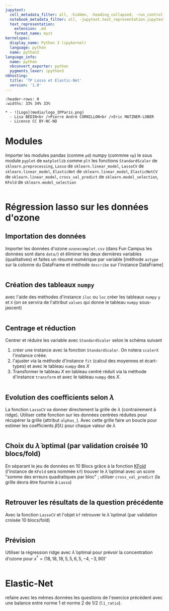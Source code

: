 ```yaml
---
jupytext:
  cell_metadata_filter: all, -hidden, -heading_collapsed, -run_control, -trusted
  notebook_metadata_filter: all, -jupytext.text_representation.jupytext_version, -jupytext.text_representation.format_version, -language_info.version, -language_info.codemirror_mode.version, -language_info.codemirror_mode, -language_info.file_extension, -language_info.mimetype, -toc
  text_representation:
    extension: .md
    format_name: myst
kernelspec:
  display_name: Python 3 (ipykernel)
  language: python
  name: python3
language_info:
  name: python
  nbconvert_exporter: python
  pygments_lexer: ipython3
nbhosting:
  title: 'TP Lasso et Elastic-Net'
  version: '1.0'
---
```


```{list-table} 
:header-rows: 0
:widths: 33% 34% 33%

* - ![Logo](media/logo_IPParis.png)
  - Lisa BEDIN<br />Pierre André CORNILLON<br />Eric MATZNER-LOBER
  - Licence CC BY-NC-ND
```

# Modules

Importer les modules pandas (comme `pd`) numpy (commme `np`) le sous module `pyplot` de `matplotlib` comme `plt` les fonctions `StandardScaler` de `sklearn.preprocessing`, `Lasso` de `sklearn.linear_model`, `LassoCV` de `sklearn.linear_model`, `ElasticNet` de `sklearn.linear_model`, `ElasticNetCV` de `sklearn.linear_model`, `cross_val_predict` de `sklearn.model_selection`, `KFold` de `sklearn.model_selection`

```{code-cell} python

```


# Régression lasso sur les données d'ozone


## Importation des données

Importer les données d'ozone `ozonecomplet.csv` (dans Fun Campus les données sont dans `data/`) et éliminer les deux dernières variables (qualitatives) et faites un résumé numérique par variable \[méthode `astype` sur la colonne du DataFrame et méthode `describe` sur l'instance DataFrame\]

```{code-cell} python

```


## Création des tableaux `numpy`

avec l'aide des méthodes d'instance `iloc` ou `loc` créer les tableaux `numpy` `y` et `X` (on se servira de l'attribut `values` qui donne le tableau `numpy` sous-jascent)

```{code-cell} python

```


## Centrage et réduction

Centrer et réduire les variable avec `StandardScaler` selon le schéma suivant

1.  créer une instance avec la fonction `StandardScaler`. On notera `scalerX` l'instance créée.
2.  l'ajuster via la méthode d'instance `fit` (calcul des moyennes et écart-types) et avec le tableau `numpy` des $X$
3.  Transformer le tableau $X$ en tableau centré réduit via la méthode d'instance `transform` et avec le tableau `numpy` des $X$.

```{code-cell} python

```


## Evolution des coefficients selon $\lambda$

La fonction `LassoCV` va donner directement la grille de $\lambda$ (contrairement à ridge). Utiliser cette fonction sur les données centrées réduites pour récupérer la grille (attribut `alphas_`). Avec cette grille faire un boucle pour estimer les coefficients $\hat\beta(\lambda)$ pour chaque valeur de $\lambda$

```{code-cell} python

```


## Choix du $\hat \lambda$ optimal (par validation croisée 10 blocs/fold)

En séparant le jeu de données en 10 Blocs grâce à la fonction [KFold](https://scikit-learn.org/stable/modules/generated/sklearn.model_selection.KFold.html#sklearn.model_selection.KFold) (l'instance de `KFold` sera nommée `kf`) trouver le $\hat \lambda$ optimal avec un score "somme des erreurs quadratiques par bloc" ; utiliser `cross_val_predict` (la grille devra être fournie à `Lasso`)

```{code-cell} python

```


## Retrouver les résultats de la question précédente

Avec la fonction `LassoCV` et l'objet `kf` retrouver le $\hat \lambda$ optimal (par validation croisée 10 blocs/fold)

```{code-cell} python

```


## Prévision

Utiliser la régression ridge avec $\hat \lambda$ optimal pour prévoir la concentration d'ozone pour $x^*=(18, 18, 18 ,5 ,5 , 6, 5 ,-4 ,-3, 90)'$

```{code-cell} python

```


# Elastic-Net

refaire avec les mêmes données les questions de l'exercice précédent avec une balance entre norme 1 et norme 2 de 1/2 (`l1_ratio`).

```{code-cell} python

```